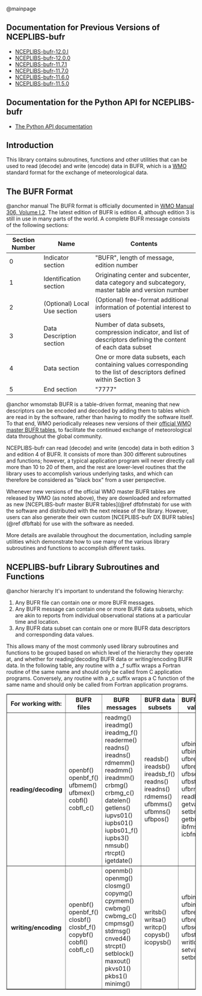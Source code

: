 @mainpage

## Documentation for Previous Versions of NCEPLIBS-bufr

* [NCEPLIBS-bufr-12.0.l](https://noaa-emc.github.io/NCEPLIBS-bufr/previous_versions/v12.0.l/index.html)
* [NCEPLIBS-bufr-12.0.0](https://noaa-emc.github.io/NCEPLIBS-bufr/previous_versions/v12.0.0/index.html)
* [NCEPLIBS-bufr-11.7.1](https://noaa-emc.github.io/NCEPLIBS-bufr/previous_versions/v11.7.1/index.html)
* [NCEPLIBS-bufr-11.7.0](https://noaa-emc.github.io/NCEPLIBS-bufr/previous_versions/v11.7.0/index.html)
* [NCEPLIBS-bufr-11.6.0](https://noaa-emc.github.io/NCEPLIBS-bufr/previous_versions/v11.6.0/index.html)
* [NCEPLIBS-bufr-11.5.0](https://noaa-emc.github.io/NCEPLIBS-bufr/previous_versions/v11.5.0/index.html)

## Documentation for the Python API for NCEPLIBS-bufr

* [The Python API documentation](python/index.html)

## Introduction

This library contains subroutines, functions and other utilities that
can be used to read (decode) and write (encode) data in BUFR, which is
a [WMO](https://public.wmo.int) standard format for the exchange of
meteorological data.

## The BUFR Format

@anchor manual
The BUFR format is officially documented in [WMO Manual 306, Volume I.2](https://library.wmo.int/index.php?lvl=notice_display&id=10684#.X68yu8hKiUn).
The latest edition of BUFR is edition 4, although edition 3 is still
in use in many parts of the world.  A complete BUFR message consists
of the following sections:

| Section Number | Name | Contents |
| -------------- | ---- | -------- |
| 0 | Indicator section | "BUFR", length of message, edition number |
| 1 | Identification section | Originating center and subcenter, data category and subcategory, master table and version number |
| 2 | (Optional) Local Use section | (Optional) free-format additional information of potential interest to users | 
| 3 | Data Description section | Number of data subsets, compression indicator, and list of descriptors defining the content of each data subset |
| 4 | Data section | One or more data subsets, each containing values corresponding to the list of descriptors defined within Section 3 |
| 5 | End section | "7777" |

@anchor wmomstab
BUFR is a table-driven format, meaning that new descriptors can be
encoded and decoded by adding them to tables which are read in by the
software, rather than having to modify the software itself. To that
end, WMO periodically releases new versions of their
[official WMO master BUFR tables](https://community.wmo.int/activity-areas/wmo-codes/manual-codes/latest-version),
to facilitate the continued exchange of meteorological data throughout
the global community.

NCEPLIBS-bufr can read (decode) and write (encode) data in both
edition 3 and edition 4 of BUFR. It consists of more than 300
different subroutines and functions; however, a typical application
program will never directly call more than 10 to 20 of them, and the
rest are lower-level routines that the library uses to accomplish
various underlying tasks, and which can therefore be considered as
"black box" from a user perspective.

Whenever new versions of the official WMO master BUFR tables are
released by WMO (as noted above), they are downloaded and reformatted
as new [NCEPLIBS-bufr master BUFR tables](@ref dfbfmstab) for use with
the software and distributed with the next release of the
library. However, users can also generate their own custom
[NCEPLIBS-bufr DX BUFR tables](@ref dfbftab) for use with the software
as needed.

More details are available throughout the documentation, including
sample utilities which demonstrate how to use many of the various
library subroutines and functions to accomplish different tasks.

## NCEPLIBS-bufr Library Subroutines and Functions

@anchor hierarchy
It's important to understand the following hierarchy:

1. Any BUFR file can contain one or more BUFR messages.
2. Any BUFR message can contain one or more BUFR data subsets, which are akin to reports from individual
observational stations at a particular time and location.
3. Any BUFR data subset can contain one or more BUFR data descriptors and corresponding data values.

This allows many of the most commonly used library subroutines and
functions to be grouped based on which level of the hierarchy they
operate at, and whether for reading/decoding BUFR data or
writing/encoding BUFR data.  In the following table, any routine with
a _f suffix wraps a Fortran routine of the same name and should only
be called from C application programs.  Conversely, any routine with
a _c suffix wraps a C function of the same name and should only be
called from Fortran application programs.

<table border>
<tr>
  <th>For working with:</th>
  <th>BUFR files</th>
  <th>BUFR messages</th>
  <th>BUFR data subsets</th>
  <th>BUFR data values</th>
</tr>
<tr>
  <th>reading/decoding</th>
  <td>openbf() openbf_f() ufbmem() ufbmex() cobfl() cobfl_c()</td>
  <td>readmg() ireadmg() ireadmg_f() readerme() readns() ireadns() rdmemm() readmm() ireadmm() crbmg() crbmg_c() datelen() getlens() iupvs01() iupbs01() iupbs01_f() iupbs3() nmsub() rtrcpt() igetdate()</td>
  <td>readsb() ireadsb() ireadsb_f() readns() ireadns() rdmems() ufbmms() ufbmns() ufbpos()</td>
  <td>ufbint() ufbint_f() ufbrep() ufbrep_f() ufbseq() ufbstp() ufbrms() readlc() getvalnb() setbmiss() getbmiss() ibfms() icbfms()</td>
</tr>
<tr>
  <th>writing/encoding</th>
  <td>openbf() openbf_f() closbf() closbf_f() copybf() cobfl() cobfl_c()</td>
  <td>openmb() openmg() closmg() copymg() cpymem() cwbmg() cwbmg_c() cmpmsg() stdmsg() cnved4() strcpt() setblock() maxout() pkvs01() pkbs1() minimg()</td>
  <td>writsb() writsa() writcp() copysb() icopysb()</td>
  <td>ufbint() ufbint_f() ufbrep() ufbrep_f() ufbseq() ufbstp() writlc() setvalnb() setbmiss()</td>
</tr>
</table>
